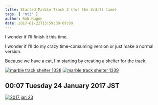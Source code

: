 ```yaml
---
title: Started Marble Track 3 (for the 3rd(?) time)
tags: [ "mt3" ]
author: Rob Nugen
date: 2017-01-22T15:59:38+09:00
---
```


I wonder if I'll finish it this time.

I wonder if I'll do my crazy time-consuming version or just make a
normal version.

Because we have a cat, I'm starting by creating a shelter for the track.

[![marble track shelter 1338](//b.robnugen.com/art/marble_track_3/shelter/2017_jan_22_started_shelter/thumbs/marble_track_shelter_1338.jpg)](//b.robnugen.com/art/marble_track_3/shelter/2017_jan_22_started_shelter/marble_track_shelter_1338.jpg)
[![marble track shelter 1339](//b.robnugen.com/art/marble_track_3/shelter/2017_jan_22_started_shelter/thumbs/marble_track_shelter_1339.jpg)](//b.robnugen.com/art/marble_track_3/shelter/2017_jan_22_started_shelter/marble_track_shelter_1339.jpg)

## 00:07 Tuesday 24 January 2017 JST

[![2017 jan 23](//b.robnugen.com/art/marble_track_3/shelter/thumbs/2017_jan_23.jpg)](//b.robnugen.com/art/marble_track_3/shelter/2017_jan_23.jpg)
